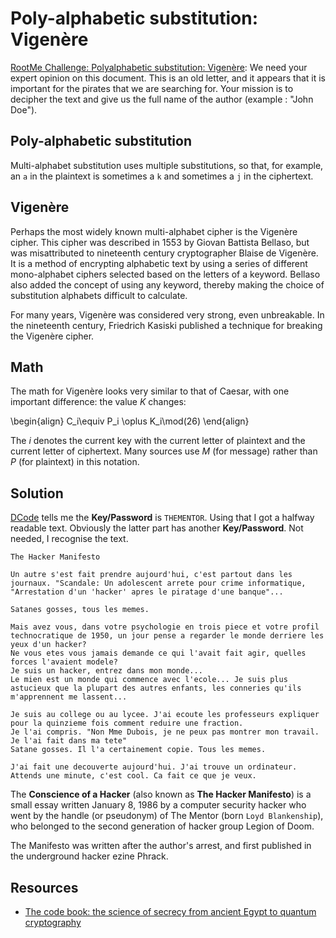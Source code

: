 # Poly-alphabetic substitution: Vigenère

[RootMe Challenge: Polyalphabetic substitution: Vigenère](https://www.root-me.org/en/Challenges/Cryptanalysis/Polyalphabetic-substitution-Vigenere): We need your expert opinion on this document. This is an old letter, and it appears that it is important for the pirates that we are searching for. Your mission is to decipher the text and give us the full name of the author (example : "John Doe").

## Poly-alphabetic substitution

Multi-alphabet substitution uses multiple substitutions, so that, for example, an `a` in the plaintext is sometimes a `k` and sometimes a `j` in the ciphertext. 

## Vigenère

Perhaps the most widely known multi-alphabet cipher is the Vigenère cipher. This cipher was described in 1553 by Giovan Battista Bellaso, but was misattributed to nineteenth century cryptographer Blaise de Vigenère. It is a method of encrypting alphabetic text by using a series of different mono-alphabet ciphers selected based on the letters of a keyword. Bellaso also added the concept of using any keyword, thereby making the choice of substitution alphabets difficult to calculate.

For many years, Vigenère was considered very strong, even unbreakable. In the nineteenth century, Friedrich Kasiski published a technique for breaking the Vigenère cipher.

## Math

The math for Vigenère looks very similar to that of Caesar, with one important difference: the value $K$ changes:

\begin{align} C_i\equiv P_i \oplus K_i\mod(26) \end{align}

The $i$ denotes the current key with the current letter of plaintext and the current letter
of ciphertext. Many sources use $M$ (for message) rather than $P$ (for plaintext) in this notation. 

## Solution

[DCode](https://www.dcode.fr/vigenere-cipher) tells me the **Key/Password** is `THEMENTOR`. Using that I got a halfway readable text. Obviously the latter part has another **Key/Password**. Not needed, I recognise the text.

```text
The Hacker Manifesto

Un autre s'est fait prendre aujourd'hui, c'est partout dans les journaux. "Scandale: Un adolescent arrete pour crime informatique,
"Arrestation d'un 'hacker' apres le piratage d'une banque"...

Satanes gosses, tous les memes.

Mais avez vous, dans votre psychologie en trois piece et votre profil
technocratique de 1950, un jour pense a regarder le monde derriere les yeux d'un hacker?
Ne vous etes vous jamais demande ce qui l'avait fait agir, quelles forces l'avaient modele?
Je suis un hacker, entrez dans mon monde...
Le mien est un monde qui commence avec l'ecole... Je suis plus astucieux que la plupart des autres enfants, les conneries qu'ils m'apprennent me lassent...

Je suis au college ou au lycee. J'ai ecoute les professeurs expliquer pour la quinzieme fois comment reduire une fraction.
Je l'ai compris. "Non Mme Dubois, je ne peux pas montrer mon travail. Je l'ai fait dans ma tete"
Satane gosses. Il l'a certainement copie. Tous les memes.

J'ai fait une decouverte aujourd'hui. J'ai trouve un ordinateur.
Attends une minute, c'est cool. Ca fait ce que je veux.
```

The **Conscience of a Hacker** (also known as **The Hacker Manifesto**) is a small essay written January 8, 1986 by a computer security hacker who went by the handle (or pseudonym) of The Mentor (born `Loyd Blankenship`), who belonged to the second generation of hacker group Legion of Doom.

The Manifesto was written after the author's arrest, and first published in the underground hacker ezine Phrack. 

## Resources

* [The code book: the science of secrecy from ancient Egypt to quantum cryptography](https://archive.org/details/codebook00simo/page/n13/mode/2up)

